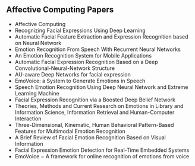 
<h2>Affective Computing Papers  </h2>



<ul>

                             

 <li><a target="_blank" href="https://github.com/manjunath5496/Affective-Computing-Papers/blob/master/ac(1).pdf" style="text-decoration:none;">Affective Computing</a></li>

 <li><a target="_blank" href="https://github.com/manjunath5496/Affective-Computing-Papers/blob/master/ac(2).pdf" style="text-decoration:none;">Recognizing Facial Expressions Using Deep Learning</a></li>

<li><a target="_blank" href="https://github.com/manjunath5496/Affective-Computing-Papers/blob/master/ac(3).pdf" style="text-decoration:none;">Automatic Facial Feature Extraction and Expression Recognition based on Neural Network</a></li>
 <li><a target="_blank" href="https://github.com/manjunath5496/Affective-Computing-Papers/blob/master/ac(4).pdf" style="text-decoration:none;">Emotion Recognition From Speech With Recurrent Neural Networks</a></li>                              
<li><a target="_blank" href="https://github.com/manjunath5496/Affective-Computing-Papers/blob/master/ac(5).pdf" style="text-decoration:none;">An Emotion Recognition System
for Mobile Applications</a></li>
<li><a target="_blank" href="https://github.com/manjunath5496/Affective-Computing-Papers/blob/master/ac(6).pdf" style="text-decoration:none;">Automatic Facial Expression Recognition Based on a Deep Convolutional-Neural-Network Structure</a></li>
 <li><a target="_blank" href="https://github.com/manjunath5496/Affective-Computing-Papers/blob/master/ac(7).pdf" style="text-decoration:none;">AU-aware Deep Networks for facial expression</a></li>

 <li><a target="_blank" href="https://github.com/manjunath5496/Affective-Computing-Papers/blob/master/ac(8).pdf" style="text-decoration:none;"> EmoVoice: a System to Generate Emotions in Speech </a></li>
   <li><a target="_blank" href="https://github.com/manjunath5496/Affective-Computing-Papers/blob/master/ac(9).pdf" style="text-decoration:none;">Speech Emotion Recognition Using Deep Neural Network and Extreme Learning Machine</a></li>
  
   
 <li><a target="_blank" href="https://github.com/manjunath5496/Affective-Computing-Papers/blob/master/ac(10).pdf" style="text-decoration:none;">Facial Expression Recognition via a Boosted Deep Belief Network</a></li>                              
<li><a target="_blank" href="https://github.com/manjunath5496/Affective-Computing-Papers/blob/master/ac(11).pdf" style="text-decoration:none;">Theories, Methods and Current Research on Emotions in Library and Information Science, Information Retrieval and Human-Computer Interaction</a></li>
<li><a target="_blank" href="https://github.com/manjunath5496/Affective-Computing-Papers/blob/master/ac(12).pdf" style="text-decoration:none;">Three-Dimensional, Kinematic, Human Behavioral Pattern-Based Features for Multimodal Emotion Recognition</a></li>
<li><a target="_blank" href="https://github.com/manjunath5496/Affective-Computing-Papers/blob/master/ac(13).pdf" style="text-decoration:none;">A Brief Review of Facial Emotion Recognition Based on Visual Information</a></li>

<li><a target="_blank" href="https://github.com/manjunath5496/Affective-Computing-Papers/blob/master/ac(14).pdf" style="text-decoration:none;">Facial Expression Emotion Detection for Real-Time Embedded Systems</a></li>
                              
<li><a target="_blank" href="https://github.com/manjunath5496/Affective-Computing-Papers/blob/master/ac(15).pdf" style="text-decoration:none;">EmoVoice &minus; A framework for online recognition of emotions from voice</a></li>

</ul>
